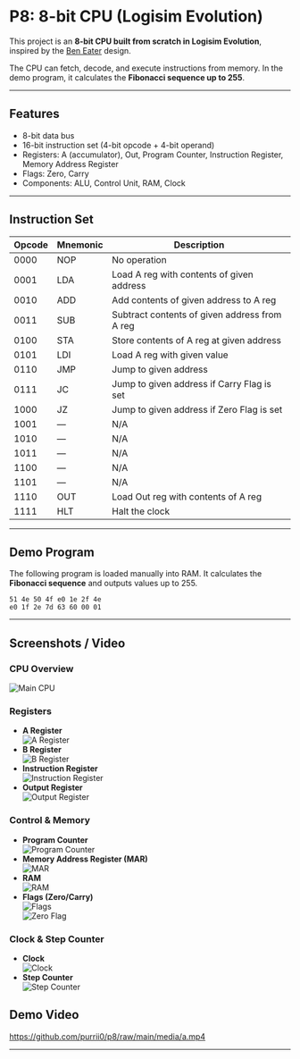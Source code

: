 # P8: 8-bit CPU (Logisim Evolution)

This project is an **8-bit CPU built from scratch in Logisim Evolution**, inspired by the [Ben Eater](https://eater.net/8bit) design.

The CPU can fetch, decode, and execute instructions from memory.
In the demo program, it calculates the **Fibonacci sequence up to 255**.

---

## Features

* 8-bit data bus
* 16-bit instruction set (4-bit opcode + 4-bit operand)
* Registers: A (accumulator), Out, Program Counter, Instruction Register, Memory Address Register
* Flags: Zero, Carry
* Components: ALU, Control Unit, RAM, Clock

---

## Instruction Set

| Opcode | Mnemonic | Description                                   |
| ------ | -------- | --------------------------------------------- |
| 0000   | NOP      | No operation                                  |
| 0001   | LDA      | Load A reg with contents of given address     |
| 0010   | ADD      | Add contents of given address to A reg        |
| 0011   | SUB      | Subtract contents of given address from A reg |
| 0100   | STA      | Store contents of A reg at given address      |
| 0101   | LDI      | Load A reg with given value                   |
| 0110   | JMP      | Jump to given address                         |
| 0111   | JC       | Jump to given address if Carry Flag is set    |
| 1000   | JZ       | Jump to given address if Zero Flag is set     |
| 1001   | —        | N/A                                           |
| 1010   | —        | N/A                                           |
| 1011   | —        | N/A                                           |
| 1100   | —        | N/A                                           |
| 1101   | —        | N/A                                           |
| 1110   | OUT      | Load Out reg with contents of A reg           |
| 1111   | HLT      | Halt the clock                                |

---

## Demo Program

The following program is loaded manually into RAM.
It calculates the **Fibonacci sequence** and outputs values up to 255.

```text
51 4e 50 4f e0 1e 2f 4e
e0 1f 2e 7d 63 60 00 01
```

---

## Screenshots / Video

### CPU Overview  
![Main CPU](media/main.png)

### Registers  
- **A Register**  
  ![A Register](media/areg.png)  
- **B Register**  
  ![B Register](media/breg.png)  
- **Instruction Register**  
  ![Instruction Register](media/ir.png)  
- **Output Register**  
  ![Output Register](media/opreg.png)  

### Control & Memory  
- **Program Counter**  
  ![Program Counter](media/programcounter.png)  
- **Memory Address Register (MAR)**  
  ![MAR](media/mar.png)  
- **RAM**  
  ![RAM](media/ram.png)  
- **Flags (Zero/Carry)**  
  ![Flags](media/flags.png)  
  ![Zero Flag](media/zero.png)  

### Clock & Step Counter  
- **Clock**  
  ![Clock](media/clock.png)  
- **Step Counter**  
  ![Step Counter](media/stepcounter.png)  

## Demo Video  

https://github.com/purrii0/p8/raw/main/media/a.mp4

---

